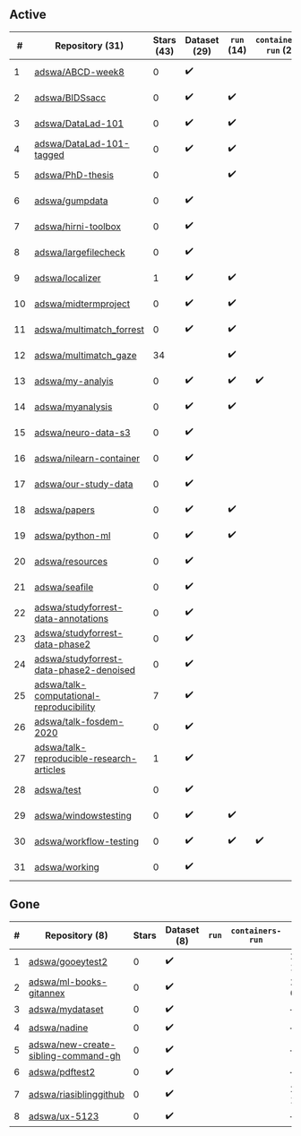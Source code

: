 ## Active
| # | Repository (31) | Stars (43) | Dataset (29) | `run` (14) | `containers-run` (2) | Last Modified |
| --- | --- | --- | --- | --- | --- | --- |
| 1 | [adswa/ABCD-week8](https://github.com/adswa/ABCD-week8) | 0 | :heavy_check_mark: |  |  | 2020-12-11 15:39:36+00:00 |
| 2 | [adswa/BIDSsacc](https://github.com/adswa/BIDSsacc) | 0 | :heavy_check_mark: | :heavy_check_mark: |  | 2019-02-20 12:27:30+00:00 |
| 3 | [adswa/DataLad-101](https://github.com/adswa/DataLad-101) | 0 | :heavy_check_mark: | :heavy_check_mark: |  | 2019-11-27 14:12:16+00:00 |
| 4 | [adswa/DataLad-101-tagged](https://github.com/adswa/DataLad-101-tagged) | 0 | :heavy_check_mark: | :heavy_check_mark: |  | 2020-01-09 16:19:18+00:00 |
| 5 | [adswa/PhD-thesis](https://github.com/adswa/PhD-thesis) | 0 |  | :heavy_check_mark: |  | 2024-01-17 12:26:38+00:00 |
| 6 | [adswa/gumpdata](https://github.com/adswa/gumpdata) | 0 | :heavy_check_mark: |  |  | 2021-05-06 09:55:06+00:00 |
| 7 | [adswa/hirni-toolbox](https://github.com/adswa/hirni-toolbox) | 0 | :heavy_check_mark: |  |  | 2019-09-06 11:24:01+00:00 |
| 8 | [adswa/largefilecheck](https://github.com/adswa/largefilecheck) | 0 | :heavy_check_mark: |  |  | 2022-08-01 16:51:05+00:00 |
| 9 | [adswa/localizer](https://github.com/adswa/localizer) | 1 | :heavy_check_mark: | :heavy_check_mark: |  | 2019-06-09 08:14:18+00:00 |
| 10 | [adswa/midtermproject](https://github.com/adswa/midtermproject) | 0 | :heavy_check_mark: | :heavy_check_mark: |  | 2020-01-09 06:47:41+00:00 |
| 11 | [adswa/multimatch_forrest](https://github.com/adswa/multimatch_forrest) | 0 | :heavy_check_mark: | :heavy_check_mark: |  | 2019-05-17 10:31:04+00:00 |
| 12 | [adswa/multimatch_gaze](https://github.com/adswa/multimatch_gaze) | 34 |  | :heavy_check_mark: |  | 2020-12-26 11:32:18+00:00 |
| 13 | [adswa/my-analyis](https://github.com/adswa/my-analyis) | 0 | :heavy_check_mark: | :heavy_check_mark: | :heavy_check_mark: | 2022-07-28 21:57:07+00:00 |
| 14 | [adswa/myanalysis](https://github.com/adswa/myanalysis) | 0 | :heavy_check_mark: | :heavy_check_mark: |  | 2023-08-08 02:44:37+00:00 |
| 15 | [adswa/neuro-data-s3](https://github.com/adswa/neuro-data-s3) | 0 | :heavy_check_mark: |  |  | 2023-01-16 19:42:50+00:00 |
| 16 | [adswa/nilearn-container](https://github.com/adswa/nilearn-container) | 0 | :heavy_check_mark: |  |  | 2021-03-23 15:11:07+00:00 |
| 17 | [adswa/our-study-data](https://github.com/adswa/our-study-data) | 0 | :heavy_check_mark: |  |  | 2020-07-15 20:22:22+00:00 |
| 18 | [adswa/papers](https://github.com/adswa/papers) | 0 | :heavy_check_mark: | :heavy_check_mark: |  | 2020-07-17 14:42:46+00:00 |
| 19 | [adswa/python-ml](https://github.com/adswa/python-ml) | 0 | :heavy_check_mark: | :heavy_check_mark: |  | 2020-09-22 12:54:22+00:00 |
| 20 | [adswa/resources](https://github.com/adswa/resources) | 0 | :heavy_check_mark: |  |  | 2021-04-15 10:46:56+00:00 |
| 21 | [adswa/seafile](https://github.com/adswa/seafile) | 0 | :heavy_check_mark: |  |  | 2020-10-12 14:06:59+00:00 |
| 22 | [adswa/studyforrest-data-annotations](https://github.com/adswa/studyforrest-data-annotations) | 0 | :heavy_check_mark: |  |  | 2020-05-08 08:50:30+00:00 |
| 23 | [adswa/studyforrest-data-phase2](https://github.com/adswa/studyforrest-data-phase2) | 0 | :heavy_check_mark: |  |  | 2021-04-09 11:04:13+00:00 |
| 24 | [adswa/studyforrest-data-phase2-denoised](https://github.com/adswa/studyforrest-data-phase2-denoised) | 0 | :heavy_check_mark: |  |  | 2020-05-08 10:03:39+00:00 |
| 25 | [adswa/talk-computational-reproducibility](https://github.com/adswa/talk-computational-reproducibility) | 7 | :heavy_check_mark: |  |  | 2020-11-23 13:30:11+00:00 |
| 26 | [adswa/talk-fosdem-2020](https://github.com/adswa/talk-fosdem-2020) | 0 | :heavy_check_mark: |  |  | 2020-01-31 06:16:44+00:00 |
| 27 | [adswa/talk-reproducible-research-articles](https://github.com/adswa/talk-reproducible-research-articles) | 1 | :heavy_check_mark: |  |  | 2021-09-15 08:05:18+00:00 |
| 28 | [adswa/test](https://github.com/adswa/test) | 0 | :heavy_check_mark: |  |  | 2020-02-03 14:56:56+00:00 |
| 29 | [adswa/windowstesting](https://github.com/adswa/windowstesting) | 0 | :heavy_check_mark: | :heavy_check_mark: |  | 2022-02-07 16:32:26+00:00 |
| 30 | [adswa/workflow-testing](https://github.com/adswa/workflow-testing) | 0 | :heavy_check_mark: | :heavy_check_mark: | :heavy_check_mark: | 2021-03-19 15:07:39+00:00 |
| 31 | [adswa/working](https://github.com/adswa/working) | 0 | :heavy_check_mark: |  |  | 2020-10-12 14:19:08+00:00 |

## Gone
| # | Repository (8) | Stars | Dataset (8) | `run` | `containers-run` | Last Modified |
| --- | --- | --- | --- | --- | --- | --- |
| 1 | [adswa/gooeytest2](https://github.com/adswa/gooeytest2) | 0 | :heavy_check_mark: |  |  | 2022-09-16 14:27:14+00:00 |
| 2 | [adswa/ml-books-gitannex](https://github.com/adswa/ml-books-gitannex) | 0 | :heavy_check_mark: |  |  | 2022-10-14 07:36:43+00:00 |
| 3 | [adswa/mydataset](https://github.com/adswa/mydataset) | 0 | :heavy_check_mark: |  |  | — |
| 4 | [adswa/nadine](https://github.com/adswa/nadine) | 0 | :heavy_check_mark: |  |  | — |
| 5 | [adswa/new-create-sibling-command-gh](https://github.com/adswa/new-create-sibling-command-gh) | 0 | :heavy_check_mark: |  |  | — |
| 6 | [adswa/pdftest2](https://github.com/adswa/pdftest2) | 0 | :heavy_check_mark: |  |  | — |
| 7 | [adswa/riasiblinggithub](https://github.com/adswa/riasiblinggithub) | 0 | :heavy_check_mark: |  |  | 2022-10-28 14:31:27+00:00 |
| 8 | [adswa/ux-5123](https://github.com/adswa/ux-5123) | 0 | :heavy_check_mark: |  |  | — |
